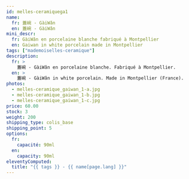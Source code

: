 ```yaml
---
id: melles-ceramiquega1
name:
  fr: 蓋碗 - GàiWǎn
  en: 蓋碗 - GàiWǎn
mini_descr:
  fr: GàiWǎn en porcelaine blanche fabriqué à Montpellier
  en: Gaiwan in white porcelain made in Montpellier
tags: ["mademoiselles-ceramique"]
description:
  fr: >
    蓋碗 - GàiWǎn en porcelaine blanche. Fabriqué à Montpellier.
  en: >
    蓋碗 - GàiWǎn in white porcelain. Made in Montpellier (France).
photos:
  - melles-ceramique_gaiwan_1-a.jpg
  - melles-ceramique_gaiwan_1-b.jpg
  - melles-ceramique_gaiwan_1-c.jpg
price: 60.00
stock: 3
weight: 200
shipping_type: colis_base
shipping_point: 5
options:
  fr:
    capacité: 90ml
  en:
    capacity: 90ml
eleventyComputed:
  title: "{{ tags }} - {{ name[page.lang] }}"
---
```

